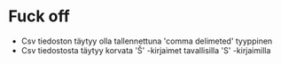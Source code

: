 # Fuck off

- Csv tiedoston täytyy olla tallennettuna 'comma delimeted' tyyppinen
- Csv tiedostosta täytyy korvata 'Š' -kirjaimet tavallisilla 'S' -kirjaimilla